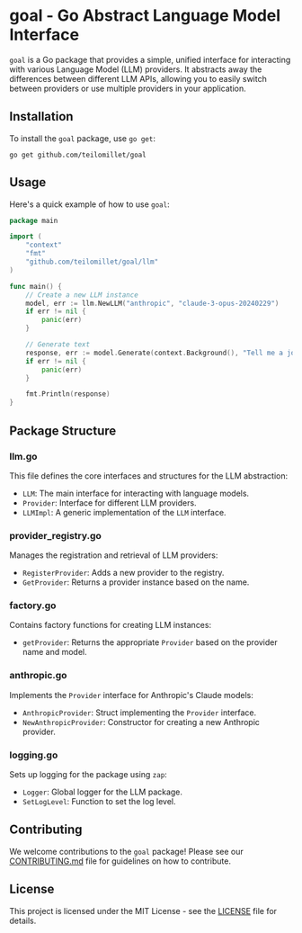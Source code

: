 # goal - Go Abstract Language Model Interface

`goal` is a Go package that provides a simple, unified interface for interacting with various Language Model (LLM) providers. It abstracts away the differences between different LLM APIs, allowing you to easily switch between providers or use multiple providers in your application.

## Installation

To install the `goal` package, use `go get`:

```
go get github.com/teilomillet/goal
```

## Usage

Here's a quick example of how to use `goal`:

```go
package main

import (
	"context"
	"fmt"
	"github.com/teilomillet/goal/llm"
)

func main() {
	// Create a new LLM instance
	model, err := llm.NewLLM("anthropic", "claude-3-opus-20240229")
	if err != nil {
		panic(err)
	}

	// Generate text
	response, err := model.Generate(context.Background(), "Tell me a joke about programming")
	if err != nil {
		panic(err)
	}

	fmt.Println(response)
}
```

## Package Structure

### llm.go
This file defines the core interfaces and structures for the LLM abstraction:
- `LLM`: The main interface for interacting with language models.
- `Provider`: Interface for different LLM providers.
- `LLMImpl`: A generic implementation of the `LLM` interface.

### provider_registry.go
Manages the registration and retrieval of LLM providers:
- `RegisterProvider`: Adds a new provider to the registry.
- `GetProvider`: Returns a provider instance based on the name.

### factory.go
Contains factory functions for creating LLM instances:
- `getProvider`: Returns the appropriate `Provider` based on the provider name and model.

### anthropic.go
Implements the `Provider` interface for Anthropic's Claude models:
- `AnthropicProvider`: Struct implementing the `Provider` interface.
- `NewAnthropicProvider`: Constructor for creating a new Anthropic provider.

### logging.go
Sets up logging for the package using `zap`:
- `Logger`: Global logger for the LLM package.
- `SetLogLevel`: Function to set the log level.

## Contributing

We welcome contributions to the `goal` package! Please see our [CONTRIBUTING.md](CONTRIBUTING.md) file for guidelines on how to contribute.

## License

This project is licensed under the MIT License - see the [LICENSE](LICENSE) file for details.
